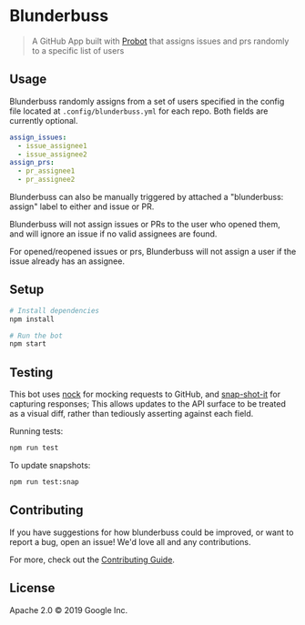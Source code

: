 # Blunderbuss

> A GitHub App built with [Probot](https://github.com/probot/probot) that assigns issues and prs 
randomly to a specific list of users

## Usage

Blunderbuss randomly assigns from a set of users specified in the config file located at 
`.config/blunderbuss.yml` for each repo. Both fields are currently optional. 

```yaml
assign_issues:
  - issue_assignee1
  - issue_assignee2
assign_prs:
  - pr_assignee1
  - pr_assignee2
```

Blunderbuss can also be manually triggered by attached a "blunderbuss: assign" label to either and 
issue or PR.

Blunderbuss will not assign issues or PRs to the user who opened them, and will ignore an issue
if no valid assignees are found. 

For opened/reopened issues or prs, Blunderbuss will not assign a user if the issue already has an
assignee.

## Setup

```sh
# Install dependencies
npm install

# Run the bot
npm start
```

## Testing

This bot uses [nock](https://www.npmjs.com/package/nock) for mocking requests
to GitHub, and [snap-shot-it](https://www.npmjs.com/package/snap-shot-it) for capturing
responses; This allows updates to the API surface to be treated as a visual diff,
rather than tediously asserting against each field.

Running tests:

```sh
npm run test
```

To update snapshots:

```sh
npm run test:snap
```

## Contributing

If you have suggestions for how blunderbuss could be improved, or want to report a bug, open an issue! We'd love all and any contributions.

For more, check out the [Contributing Guide](CONTRIBUTING.md).

## License

Apache 2.0 © 2019 Google Inc.

